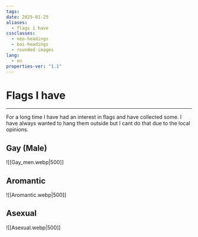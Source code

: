 ```yaml
---
tags: 
date: 2025-01-25
aliases:
  - flags i have
cssclasses:
  - neo-headings
  - bai-headings
  - rounded-images
lang:
  - en
properties-ver: "1.1"
---
```

# Flags I have

***
For a long time I have had an interest in flags and have collected some. I have always wanted to hang them outside but I cant do that due to the local opinions.
## Gay (Male)
![[Gay_men.webp|500]]
## Aromantic
![[Aromantic.webp|500]]
## Asexual
![[Asexual.webp|500]]